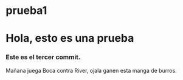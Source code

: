 # prueba1

<h1>Hola, esto es una prueba</h1>
<h3>Este es el tercer commit.</h3>
<h7>Mañana juega Boca contra River, ojala ganen esta manga de burros.</h7>
